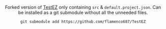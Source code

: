 <div align="center">

Forked version of [TestEZ](https://github.com/Roblox/testez) only containing `src` & `default.project.json`. Can be installed as a git submodule without all the unneeded files.

```
git submodule add https://github.com/flamenco687/TestEZ
```
<div/>